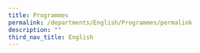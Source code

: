 ```yaml
---
title: Programmes
permalink: /departments/English/Programmes/permalink
description: ""
third_nav_title: English
---
```

